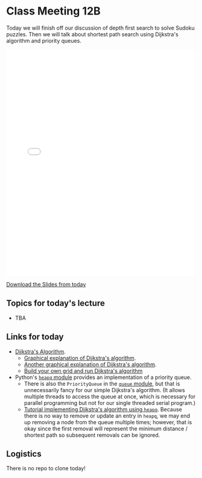 # Class Meeting 12B

Today we will finish off our discussion of depth first search to solve Sudoku puzzles.  Then we will talk about shortest path search using Dijkstra's algorithm and priority queues.

<div>
<iframe src="../../Lec18_Maps.pdf" width="100%" height="600px" frameBorder="0"> </iframe>
</div>

[Download the Slides from today](https://github.com/ubc-cs/cpsc203/raw/main/files/Lec18_Maps.pdf)

## Topics for today's lecture

- TBA

## Links for today

- [Dijkstra's Algorithm](https://en.wikipedia.org/wiki/Dijkstra%27s_algorithm).
  - [Graphical explanation of Dijkstra's algorithm](https://www.geeksforgeeks.org/dijkstras-shortest-path-algorithm-greedy-algo-7/).
  - [Another graphical explanation of Dijkstra's algorithm](https://www.freecodecamp.org/news/dijkstras-shortest-path-algorithm-visual-introduction/).
  - [Build your own grid and run Dijkstra's algorithm](https://algo-dijkstra.vercel.app/index.html)
- Python's [`heapq` module](https://docs.python.org/3/library/heapq.html) provides an implementation of a priority queue.
  - There is also the `PriorityQueue` in the [`queue` module](https://docs.python.org/3/library/queue.html), but that is unnecessarily fancy for our simple Dijkstra's algorithm.  (It allows multiple threads to access the queue at once, which is necessary for parallel programming but not for our single threaded serial program.)
  - [Tutorial implementing Dijkstra's algorithm using `heapq`](https://www.datacamp.com/tutorial/dijkstra-algorithm-in-python).  Because there is no way to remove or update an entry in `heapq`, we may end up removing a node from the queue multiple times; however, that is okay since the first removal will represent the minimum distance / shortest path so subsequent removals can be ignored.

## Logistics

There is no repo to clone today!
